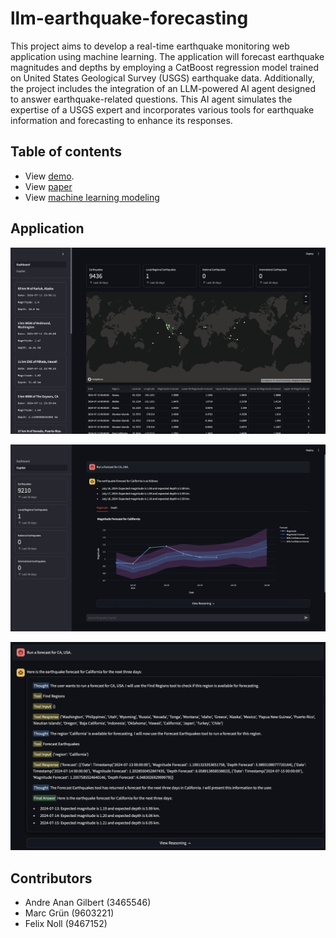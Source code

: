 # llm-earthquake-forecasting

This project aims to develop a real-time earthquake monitoring web application using machine learning. The application will forecast earthquake magnitudes and depths by employing a CatBoost regression model trained on United States Geological Survey (USGS) earthquake data. Additionally, the project includes the integration of an LLM-powered AI agent designed to answer earthquake-related questions. This AI agent simulates the expertise of a USGS expert and incorporates various tools for earthquake information and forecasting to enhance its responses.

## Table of contents

- View [demo](https://drive.google.com/file/d/1mqNkPvWoyoslfvm98TLZzGBrlRcziHR6/view?usp=sharing).
- View [paper](/docs/paper/master.pdf)
- View [machine learning modeling](/ml/model.ipynb)

## Application

![dashboard](/docs/paper/img/dashboard.png)

![copilot](/docs/paper/img/copilot-forecast-example.png)

![copilot-reasoning](/docs/paper/img/explainable-ai-agent.png)

## Contributors

- Andre Anan Gilbert (3465546)
- Marc Grün (9603221)
- Felix Noll (9467152)
